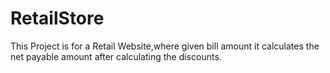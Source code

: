# RetailStore
This Project is for a Retail Website,where given bill amount it calculates the net payable amount after calculating the discounts.
